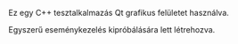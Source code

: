 <p>Ez egy C++ tesztalkalmazás Qt grafikus felületet használva.</p>
<p>Egyszerű eseménykezelés kipróbálására lett létrehozva.</p>
